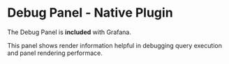 # Debug Panel -  Native Plugin

The Debug Panel is **included** with Grafana.

This panel shows render information helpful in debugging query execution and panel rendering performace.
